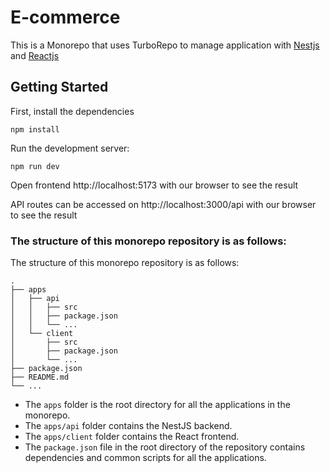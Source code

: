 # E-commerce

This is a Monorepo that uses TurboRepo to manage application with [Nestjs](https://docs.nestjs.com/) and [Reactjs](https://react.dev/)

## Getting Started

First, install the dependencies

```
npm install
```

Run the development server: 

```
npm run dev
```

Open frontend http://localhost:5173 with our browser to see the result

API routes can be accessed on http://localhost:3000/api with our browser to see the result

### The structure of this monorepo repository is as follows:

The structure of this monorepo repository is as follows:

```
.
├── apps
│   ├── api
│   │   ├── src
│   │   ├── package.json
│   │   └── ...
│   └── client
│       ├── src
│       ├── package.json
│       └── ...
├── package.json
├── README.md
└── ...
```

- The `apps` folder is the root directory for all the applications in the monorepo.
- The `apps/api` folder contains the NestJS backend.
- The `apps/client` folder contains the React frontend.
- The `package.json` file in the root directory of the repository contains dependencies and common scripts for all the applications.


